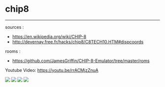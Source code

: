 # chip8
---
sources : 
* https://en.wikipedia.org/wiki/CHIP-8
* http://devernay.free.fr/hacks/chip8/C8TECH10.HTM#dispcoords

rooms :
* https://github.com/JamesGriffin/CHIP-8-Emulator/tree/master/roms

Youtube Video:
https://youtu.be/rrACMjzZnuA

![](https://github.com/meemknight/photos/blob/master/chip1.png)
![](https://github.com/meemknight/photos/blob/master/chip2.png)
![](https://github.com/meemknight/photos/blob/master/chip3.png)
![](https://github.com/meemknight/photos/blob/master/chip4.png)
